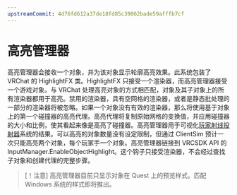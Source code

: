 ```yaml
---
upstreamCommit: 4d76fd612a37de18fd85c39062bade59afffb7cf
---
```


# 高亮管理器

高亮管理器会接收一个对象，并为该对象显示轮廓高亮效果。此系统包装了 VRChat 的 HighlightFX 类。HighlightFX 只接受一个渲染器，而高亮管理器接受一个游戏对象。与 VRChat 处理高亮对象的方式相匹配，对象及其子对象上的所有渲染器都用于高亮。禁用的渲染器，具有空网格的渲染器，或者是静态批处理的一部分的渲染器将被忽略。如果一个对象没有有效的渲染器，那么将使用基于对象上的第一个碰撞器的高亮代理。高亮代理将复制原始网格的变换值，并应用碰撞器的大小和比例，使其看起来像是高亮了碰撞器。高亮管理器用于可视化[玩家射线投射器](player.md#playerraycaster)系统的结果。可以高亮的对象数量没有设定限制，但通过 ClientSim 预计一次只能高亮两个对象，每个玩家手一个对象。高亮管理器链接到 VRCSDK API 的 InputManager.EnableObjectHighlight。这个钩子只接受渲染器，不会经过查找子对象和创建代理的完整步骤。

> [！注意]
> 高亮管理器目前只显示对象在 Quest 上的预览样式。匹配 Windows 系统的样式即将推出。